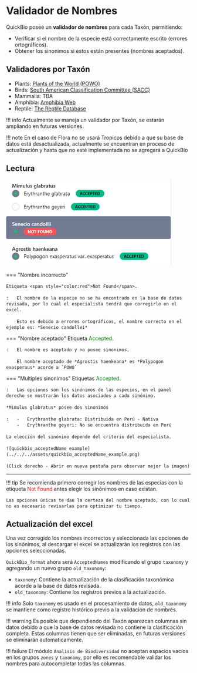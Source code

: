 
# Validador de Nombres
QuickBio posee un **validador de nombres** para cada Taxón, permitiendo:

- Verificar si el nombre de la especie está correctamente escrito (errores ortográficos).
- Obtener los sinonimos si estos están presentes (nombres aceptados).

## **Validadores por Taxón**

- Plants: [Plants of the World (POWO)](https://powo.science.kew.org/)
- Birds: [South American Classification Committee (SACC)](https://www.museum.lsu.edu/~Remsen/SACCBaseline.htm)
- Mammalia: TBA
- Amphibia: [Amphibia Web](https://amphibiaweb.org/)
- Reptile: [The Reptile Database](https://reptile-database.reptarium.cz/)

!!! info
    Actualmente se maneja un validador por Taxón, se estarán ampliando en futuras versiones.

!!! note
    En el caso de Flora no se usará Tropicos debido a que su base de datos está desactualizada, actualmente se encuentran en proceso de actualización y hasta que no esté implementada no se agregará a QuickBio


## **Lectura**

![quickbio_acceptedName](../../../assets/quickbio_acceptedName.png)

=== "Nombre incorrecto"

    Etiqueta <span style="color:red">Not Found</span>.

    :   El nombre de la especie no se ha encontrado en la base de datos revisada, por lo cual el especialista tendrá que corregirlo en el excel.

        Esto es debido a errores ortográficos, el nombre correcto en el ejemplo es: *Senecio candollei*

=== "Nombre aceptado"
    Etiqueta <span style="color:green">Accepted</span>.

    :   El nombre es aceptado y no posee sinonimos.

        El nombre aceptado de *Agrostis haenkeana* es *Polypogon exasperaus* acorde a `POWO`

=== "Multiples sinonimos"
    Etiquetas <span style="color:green">Accepted</span>.

    :   Las opciones son los sinónimos de las especies, en el panel derecho se mostrarán los datos asociados a cada sinónimo.

    *Mimulus glabratus* posee dos sinonimos 

    :   -   Erythranthe glabrata: Distribuida en Perú - Nativa
        -   Erythranthe geyeri: No se encuentra distribuida en Perú

    La elección del sinónimo depende del criterio del especialista. 

    ![quickbio_acceptedName example](../../../assets/quickbio_acceptedName_example.png)

    (Click derecho - Abrir en nueva pestaña para observar mejor la imagen)

---

!!! tip
    Se recomienda primero corregir los nombres de las especias con la etiqueta <span style="color:red">Not Found</span> antes elegir los sinónimos en caso existan.

    Las opciones únicas te dan la certeza del nombre aceptado, con lo cual no es necesario revisarlas para optimizar tu tiempo.



## **Actualización del excel**

Una vez corregido los nombres incorrectos y seleccionada las opciones de los sinónimos, al descargar el excel se actualizarán los registros con las opciones seleccionadas.

`QuickBio_format` ahora será `AcceptedNames` modificando el grupo `taxonomy` y agregando un nuevo grupo `old_taxonomy`:

- `taxonomy`: Contiene la actualización de la clasificación taxonómica acorde a la base de datos revisada.
- `old_taxonomy`: Contiene los registros previos a la actualización.

!!! info
    Solo `taxonomy` es usado en el procesamiento de datos, `old_taxonomy` se mantiene como registro histórico previo a la validación de nombres.


!!! warning
    Es posible que dependiendo del Taxón aparezcan columnas sin datos debido a que la base de datos revisada no contiene la clasificación completa.
    Estas columnas tienen que ser eliminadas, en futuras versiones se eliminarán automaticamente.

!!! failure
    El módulo `Analisis de Biodiversidad` no aceptan espacios vacíos en los grupos `zones` y `taxonomy`, por ello es recomendable validar los nombres para autocompletar todas las columnas.